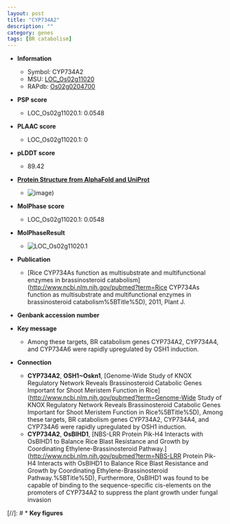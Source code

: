 ```yaml
---
layout: post
title: "CYP734A2"
description: ""
category: genes
tags: [BR catabolism]
---
```


* **Information**  
    + Symbol: CYP734A2  
    + MSU: [LOC_Os02g11020](http://rice.plantbiology.msu.edu/cgi-bin/ORF_infopage.cgi?orf=LOC_Os02g11020)  
    + RAPdb: [Os02g0204700](http://rapdb.dna.affrc.go.jp/viewer/gbrowse_details/irgsp1?name=Os02g0204700)  

* **PSP score**  
    + LOC_Os02g11020.1: 0.0548 

* **PLAAC score**  
    + LOC_Os02g11020.1: 0 

* **pLDDT score**
    + 89.42

* **[Protein Structure from AlphaFold and UniProt](https://www.uniprot.org/uniprotkb/Q6Z6D6/entry#structure)**
    + ![image](https://ricepsp.github.io/images/Q6/AF-Q6Z6D6-F1.png))

* **MolPhase score**
    + LOC_Os02g11020.1: 0.0548

* **MolPhaseResult**
    + ![LOC_Os02g11020.1](https://ricepsp.github.io/pictures/LOC_Os02g/LOC_Os02g11020.1.png)

* **Publication**  
    + [Rice CYP734As function as multisubstrate and multifunctional enzymes in brassinosteroid catabolism](http://www.ncbi.nlm.nih.gov/pubmed?term=Rice CYP734As function as multisubstrate and multifunctional enzymes in brassinosteroid catabolism%5BTitle%5D), 2011, Plant J.

* **Genbank accession number**  

* **Key message**  
    + Among these targets, BR catabolism genes CYP734A2, CYP734A4, and CYP734A6 were rapidly upregulated by OSH1 induction.

* **Connection**  
    + __CYP734A2__, __OSH1~Oskn1__, [Genome-Wide Study of KNOX Regulatory Network Reveals Brassinosteroid Catabolic Genes Important for Shoot Meristem Function in Rice](http://www.ncbi.nlm.nih.gov/pubmed?term=Genome-Wide Study of KNOX Regulatory Network Reveals Brassinosteroid Catabolic Genes Important for Shoot Meristem Function in Rice%5BTitle%5D), Among these targets, BR catabolism genes CYP734A2, CYP734A4, and CYP734A6 were rapidly upregulated by OSH1 induction.
    + __CYP734A2__, __OsBIHD1__, [NBS-LRR Protein Pik-H4 Interacts with OsBIHD1 to Balance Rice Blast Resistance and Growth by Coordinating Ethylene-Brassinosteroid Pathway.](http://www.ncbi.nlm.nih.gov/pubmed?term=NBS-LRR Protein Pik-H4 Interacts with OsBIHD1 to Balance Rice Blast Resistance and Growth by Coordinating Ethylene-Brassinosteroid Pathway.%5BTitle%5D), Furthermore, OsBIHD1 was found to be capable of binding to the sequence-specific cis-elements on the promoters of CYP734A2 to suppress the plant growth under fungal invasion

[//]: # * **Key figures**  


